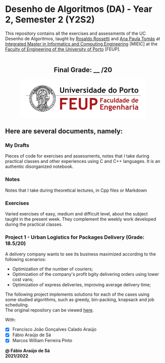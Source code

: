 # Desenho de Algoritmos (DA) - Year 2, Semester 2 (Y2S2)

This repository contains all the exercises and assessments of the UC Desenho de Algoritmos, taught by [Rosaldo Rossetti](https://sigarra.up.pt/feup/pt/func_geral.formview?p_codigo=419241) and [Ana Paula Tomás](https://www.dcc.fc.up.pt/~apt/) at [Integrated Master in Informatics and Computing Engineering](https://sigarra.up.pt/feup/pt/cur_geral.cur_view?pv_curso_id=742) [MIEIC] at the [Faculty of Engineering of the University of Porto](https://sigarra.up.pt/feup/pt/web_page.Inicial) [FEUP]. <br> <br>

<h2 align = "center" >Final Grade: __ /20</h2>
<p align = "center" >
  <img 
       title = "FEUP logo"
       src = "Images//FEUP_Logo.png" 
       alt = "FEUP Logo" 
       />
</p>

## Here are several documents, namely:

### My Drafts <br/>
Pieces of code for exercises and assessments, notes that I take during practical classes and other experiences using C and C++ languages. It is an authentic disorganized notebook. <br>

### Notes
Notes that I take during theoretical lectures, in Cpp files or Markdown <br>

### Exercises
Varied exercises of easy, medium and difficult level, about the subject taught in the present week. They complement the weekly work developed during the practical classes. <br>

### Project 1 - Urban Logistics for Packages Delivery (Grade: 18.5/20)

A delivery company wants to see its business maximized according to the following scenarios:

- Optimization of the number of couriers;
- Optimization of the company's profit bgity delivering orders using lower cost vans;
- Optimization of express deliveries, improving average delivery time;

The following project implements solutions for each of the cases using some studied algorithms, such as greedy, bin-packing, knapsack and job scheduling. <br>
The original repository can be viewed [here](https://github.com/marcwferreira/DA_estafetas).

With:
- [x] Francisco João Gonçalves Calado Araújo
- [x] Fábio Araújo de Sá
- [x] Marcos William Ferreira Pinto

**@ Fábio Araújo de Sá** <br>
**2021/2022**